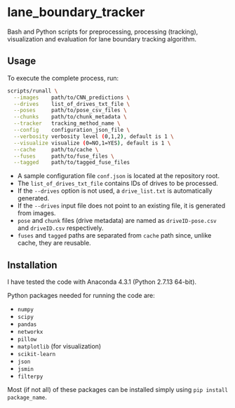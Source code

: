 # lane_boundary_tracker

Bash and Python scripts for preprocessing, processing (tracking), visualization and evaluation for lane boundary tracking algorithm.

## Usage

To execute the complete process, run:

```bash
scripts/runall \
  --images    path/to/CNN_predictions \
  --drives    list_of_drives_txt_file \
  --poses     path/to/pose_csv_files \
  --chunks    path/to/chunk_metadata \
  --tracker   tracking_method_name \
  --config    configuration_json_file \
  --verbosity verbosity level (0,1,2), default is 1 \
  --visualize visualize (0=NO,1=YES), default is 1 \
  --cache     path/to/cache \
  --fuses     path/to/fuse_files \
  --tagged    path/to/tagged_fuse_files
```

 - A sample configuration file `conf.json` is located at the repository root.
 - The `list_of_drives_txt_file` contains IDs of drives to be processed.
 - If the `--drives` option is not used, a `drive_list.txt` is automatically generated.
 - If the `--drives` input file does not point to an existing file, it is generated from images.
 - `pose` and `chunk` files (drive metadata) are named as `driveID-pose.csv` and `driveID.csv` respectively.
 - `fuses` and `tagged` paths are separated from `cache` path since, unlike cache, they are reusable. 
 

## Installation

I have tested the code with Anaconda 4.3.1 (Python 2.7.13 64-bit). 

Python packages needed for running the code are:

 - `numpy`
 - `scipy`
 - `pandas`
 - `networkx`
 - `pillow`
 - `matplotlib` (for visualization)
 - `scikit-learn`
 - `json`
 - `jsmin`
 - `filterpy`

Most (if not all) of these packages can be installed simply using `pip install package_name`.
